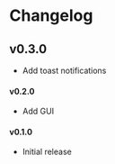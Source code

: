 # Changelog

## v0.3.0

- Add toast notifications

#### v0.2.0

- Add GUI

#### v0.1.0

- Initial release